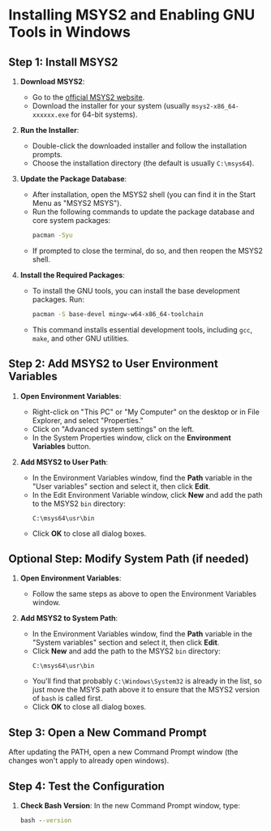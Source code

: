 # Installing MSYS2 and Enabling GNU Tools in Windows

## Step 1: Install MSYS2

1. **Download MSYS2**:
   - Go to the [official MSYS2 website](https://www.msys2.org/).
   - Download the installer for your system (usually `msys2-x86_64-xxxxxx.exe` for 64-bit systems).

2. **Run the Installer**:
   - Double-click the downloaded installer and follow the installation prompts.
   - Choose the installation directory (the default is usually `C:\msys64`).

3. **Update the Package Database**:
   - After installation, open the MSYS2 shell (you can find it in the Start Menu as "MSYS2 MSYS").
   - Run the following commands to update the package database and core system packages:
     ```bash
     pacman -Syu
     ```
   - If prompted to close the terminal, do so, and then reopen the MSYS2 shell.

4. **Install the Required Packages**:
   - To install the GNU tools, you can install the base development packages. Run:
     ```bash
     pacman -S base-devel mingw-w64-x86_64-toolchain
     ```
   - This command installs essential development tools, including `gcc`, `make`, and other GNU utilities.

## Step 2: Add MSYS2 to User Environment Variables

1. **Open Environment Variables**:
   - Right-click on "This PC" or "My Computer" on the desktop or in File Explorer, and select "Properties."
   - Click on "Advanced system settings" on the left.
   - In the System Properties window, click on the **Environment Variables** button.

2. **Add MSYS2 to User Path**:
   - In the Environment Variables window, find the **Path** variable in the "User variables" section and select it, then click **Edit**.
   - In the Edit Environment Variable window, click **New** and add the path to the MSYS2 `bin` directory:
     ```
     C:\msys64\usr\bin
     ```
   - Click **OK** to close all dialog boxes.

## Optional Step: Modify System Path (if needed)

1. **Open Environment Variables**:
   - Follow the same steps as above to open the Environment Variables window.

2. **Add MSYS2 to System Path**:
   - In the Environment Variables window, find the **Path** variable in the "System variables" section and select it, then click **Edit**.
   - Click **New** and add the path to the MSYS2 `bin` directory:
     ```
     C:\msys64\usr\bin
     ```
   - You'll find that probably `C:\Windows\System32` is already in the list, so just move the MSYS path above it to ensure that the MSYS2 version of `bash` is called first.
   - Click **OK** to close all dialog boxes.

## Step 3: Open a New Command Prompt

After updating the PATH, open a new Command Prompt window (the changes won't apply to already open windows).

## Step 4: Test the Configuration

1. **Check Bash Version**:
   In the new Command Prompt window, type:
   ```cmd
   bash --version
